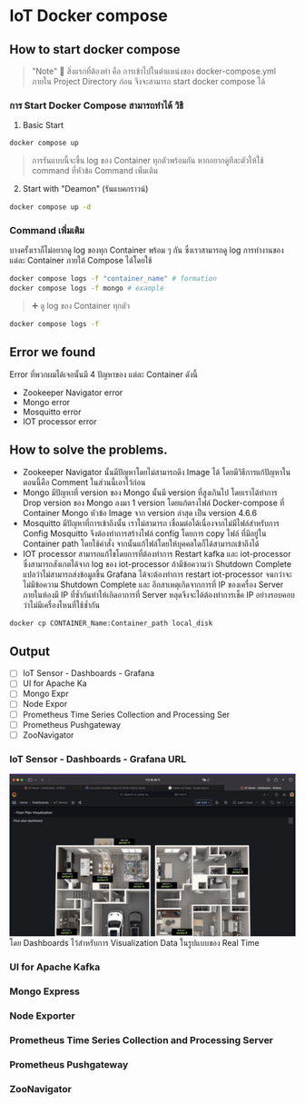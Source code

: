 # IoT Docker compose

## How to start docker compose

> "Note" 🚨 สิ่งแรกที่ต้องทำ คือ การเข้าไปในตำแหน่งของ docker-compose.yml ภายใน Project Directory ก่อน จึงจะสามารถ start docker compose ได้

### การ Start Docker Compose สามารถทำได้ วิธี

1.  Basic Start

```bash
docker compose up
```

> การรันแบบนี้จะขึ้น log ของ Container ทุกตัวพร้อมกัน หากอยากดูทีละตัวให้ใช้ command ที่หัวข้อ Command เพิ่มเติม

2.  Start with "Deamon" (รันแบคกราวน์)

```bash
docker compose up -d
```

### Command เพิ่มเติม

บางครั้งเราก็ไม่อยากดู log ของทุก Container พร้อม ๆ กัน
ซึ่งเราสามารถดู log การทำงานของแต่ละ Container ภายใต้ Compose ได้โดยใช้

```bash
docker compose logs -f "container_name" # formation
docker compose logs -f mongo # example
```

> ➕ ดู log ของ Container ทุกตัว

```bash
docker compose logs -f
```

## Error we found
Error ที่พวกผมได้เจอนั้นมี 4 ปัญหาของ แต่ละ Container ดังนี้
* Zookeeper Navigator error
* Mongo error
* Mosquitto error
* IOT processor error

## How to solve the problems.
* Zookeeper Navigator นั้นมีปัญหาโดยไม่สามารถดึง Image ได้ โดยมีวิธีการแก้ปัญหาในตอนนี้คือ Comment ในส่วนนี้เอาไว้ก่อน
* Mongo มีปัญหาที่ version ของ Mongo นั้นมี version ที่สูงเกินไป โดยเราได้ทำการ Drop version ของ Mongo ลงมา 1 version โดยแก้ตรงไฟล์ Docker-compose ที่ Container Mongo หัวข้อ Image จาก version ล่าสุด เป็น version 4.6.6
* Mosquitto มีปัญหาที่การเข้าถึงนั้น เราไม่สามารถ เชื่อมต่อได้เนื่องจากไม่มีไฟล์สำหรับการ Config Mosquitto จึงต้องทำการสร้างไฟล์ config โดยการ copy ไฟล์ ที่มีอยู่ใน Container path โดยใช้คำสั่ง จากนั้นแก้ไฟล์โดยให้บุคคลใดก็ได้สามารถเข้าถึงได้
* IOT processor สามารถแก้ไขโดยการที่ต้องทำการ Restart kafka และ iot-processor ซึ่งสามารถสังเกตได้จาก log ของ iot-processor ถ้ามีข้อความว่า Shutdown Complete แปลว่าไม่สามารถส่งข้อมูลขึ้น Grafana ได้จะต้องทำการ restart iot-processor จนกว่าจะไม่มีข้อความ Shutdown Complete และ อีกสาเหตุเกิดจากการที่ IP ของเครื่อง Server ภายในห้องมี IP ที่ซ้ำกันทำให้เกิดอาการที่ Server หลุดจึงจะได้ต้องทำการเช็ค IP อย่างรอบคอบว่าไม่มีเครื่องไหนที่ใช้ซ้ำกัน

```bash
docker cp CONTAINER_Name:Container_path local_disk
```

## Output

- [ ] IoT Sensor - Dashboards - Grafana
- [ ] UI for Apache Ka
- [ ] Mongo Expr
- [ ] Node Expor
- [ ] Prometheus Time Series Collection and Processing Ser
- [ ] Prometheus Pushgateway
- [ ] ZooNavigator

### IoT Sensor - Dashboards - Grafana URL
![plugin](./assets/grafana.png)
</br>
    โดย Dashboards ไว้สำหรับการ Visualization Data ในรูปแบบของ Real Time

### UI for Apache Kafka

### Mongo Express

### Node Exporter

### Prometheus Time Series Collection and Processing Server

### Prometheus Pushgateway

### ZooNavigator
